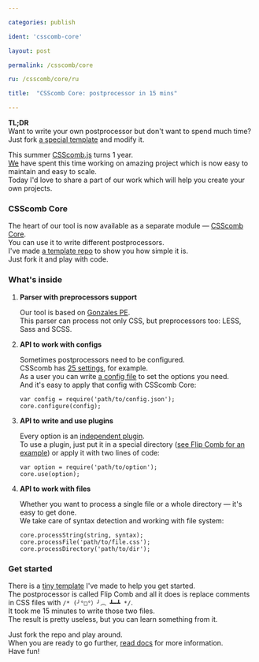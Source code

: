 ```yaml
---

categories: publish

ident: 'csscomb-core'

layout: post

permalink: /csscomb/core

ru: /csscomb/core/ru

title:  "CSScomb Core: postprocessor in 15 mins"

---
```


<p class="note">
<strong>TL;DR</strong><br/>
Want to write your own postprocessor but don't want to spend much time?<br/>
Just fork <a href="https://github.com/csscomb/core-template" title="Flip Comb">
a special template</a> and modify it.
</p>

This summer <a href="https://github.com/csscomb/csscomb.js" tile="CSScomb
on GitHub">CSScomb.js</a> turns 1 year.<br/>
<a href="https://github.com/csscomb/csscomb.js/graphs/contributors"
title="CSScomb contributors">We</a> have spent this time working on amazing
project which is now easy to maintain and easy to scale.<br/>
Today I'd love to share a part of our work which will help you create your own
projects.

### CSScomb Core

The heart of our tool is now available as a separate module — <a href="https://github.com/csscomb/core" title="CSScomb Core on GitHub">CSScomb Core</a>.<br/>
You can use it to write different postprocessors.<br/>
I've made <a href="https://github.com/csscomb/core-template" title="Flip Comb on
GitHub">a template repo</a> to show you how simple it is.<br/>
Just fork it and play with code.

### What's inside

<ol>
<li>
<p><b>Parser with preprocessors support</b></p>
<p>
Our tool is based on <a href="https://github.com/tonyganch/gonzales-pe"
title="Gonzales PE">Gonzales PE</a>.<br/>
This parser can process not only CSS, but preprocessors too: LESS, Sass and
SCSS.
</p></li>

<li>
<p><b>API to work with configs</b></p>
<p>
Sometimes postprocessors need to be configured.<br/>
CSScomb has <a href="https://github.com/csscomb/csscomb.js/tree/dev/lib/options">25 settings</a>, for example.<br/>
As a user you can write
<a href="https://github.com/csscomb/csscomb.js/blob/dev/config/csscomb.json">
a config file</a> to set the options you need.<br/>
And it's easy to apply that config with CSScomb Core:<br/>
<pre><code>var config = require('path/to/config.json');
core.configure(config);</code></pre>
</p></li>

<li>
<p><b>API to write and use plugins</b></p>
<p>
Every option is an
<a href="https://github.com/csscomb/core#writing-a-plugin" title="Writing a plugin">independent plugin</a>.<br/>
To use a plugin, just put it in a special directory
(<a href = "https://github.com/csscomb/core-template/blob/master/lib/flip-comb.js#L9">see Flip Comb for an example</a>)
or apply it with two lines of code:
<pre><code>var option = require('path/to/option');
core.use(option);</code></pre>
</p>
</li>

<li>
<p><b>API to work with files</b></p>
<p>
Whether you want to process a single file or a whole directory — it's easy to
get done.<br/>
We take care of syntax detection and working with file system:
<pre><code>core.processString(string, syntax);
core.processFile('path/to/file.css');
core.processDirectory('path/to/dir');</code></pre>
</p></li></ol>

### Get started

There is a <a href="https://github.com/csscomb/core-template">tiny template</a>
I've made to help you get started.<br/>
The postprocessor is called Flip Comb and all it does is replace comments in CSS
files with <code>/* (╯°□°）╯︵ ┻━┻ */</code>.<br/>
It took me 15 minutes to write those two files.<br/>
The result is pretty useless, but you can learn something from it.

Just fork the repo and play around.<br/>
When you are ready to go further,
<a href="https://github.com/csscomb/core">read docs</a> for more
information.<br/>
Have fun!
